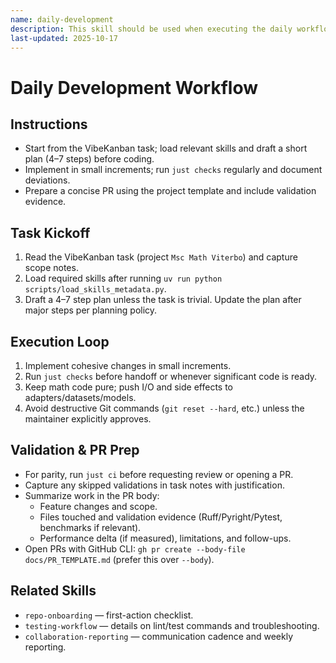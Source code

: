 ```yaml
---
name: daily-development
description: This skill should be used when executing the daily workflow, planning tasks, and preparing PRs.
last-updated: 2025-10-17
---
```


# Daily Development Workflow

## Instructions
- Start from the VibeKanban task; load relevant skills and draft a short plan (4–7 steps) before coding.
- Implement in small increments; run `just checks` regularly and document deviations.
- Prepare a concise PR using the project template and include validation evidence.

## Task Kickoff

1. Read the VibeKanban task (project `Msc Math Viterbo`) and capture scope notes.
2. Load required skills after running `uv run python scripts/load_skills_metadata.py`.
3. Draft a 4–7 step plan unless the task is trivial. Update the plan after major steps per planning policy.

## Execution Loop

1. Implement cohesive changes in small increments.
2. Run `just checks` before handoff or whenever significant code is ready.
3. Keep math code pure; push I/O and side effects to adapters/datasets/models.
4. Avoid destructive Git commands (`git reset --hard`, etc.) unless the maintainer explicitly approves.

## Validation & PR Prep

- For parity, run `just ci` before requesting review or opening a PR.
- Capture any skipped validations in task notes with justification.
- Summarize work in the PR body:
  - Feature changes and scope.
  - Files touched and validation evidence (Ruff/Pyright/Pytest, benchmarks if relevant).
  - Performance delta (if measured), limitations, and follow-ups.
 - Open PRs with GitHub CLI: `gh pr create --body-file docs/PR_TEMPLATE.md` (prefer this over `--body`).

## Related Skills

- `repo-onboarding` — first-action checklist.
- `testing-workflow` — details on lint/test commands and troubleshooting.
- `collaboration-reporting` — communication cadence and weekly reporting.
